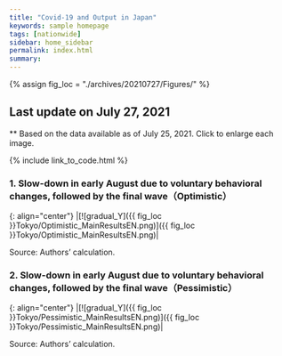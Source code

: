 ```yaml
---
title: "Covid-19 and Output in Japan"
keywords: sample homepage
tags: [nationwide]
sidebar: home_sidebar
permalink: index.html
summary:
---
```


{% assign fig_loc = "./archives/20210727/Figures/" %}

## Last update on July 27, 2021
** Based on the data available as of July 25, 2021. Click to enlarge each image.

{% include link_to_code.html %}




<!-- #### (i) Baseline scenario

{: align="center"}
|[![Tokyo_gradual_Y]({{ fig_loc }}Tokyo/GradualRecovery1.png)]({{ fig_loc }}Tokyo/GradualRecovery1.png)|

Source: Authors’ calculation.

### (ii) Alternative scenario

{: align="center"}
|[![Tokyo_gradual_Y]({{ fig_loc }}Tokyo/GradualRecovery3.png)]({{ fig_loc }}Tokyo/GradualRecovery3.png)|

Source: Authors’ calculation. -->

<!-- ##### (iii) Variant scenario (A)

{: align="center"}
|[![Tokyo_gradual_Y]({{ fig_loc }}Tokyo/GradualRecovery41.png)]({{ fig_loc }}Tokyo/GradualRecovery41.png)|

Source: Authors’ calculation. -->

<!-- #### (iii) Variant scenario -->

### <!--1. Scenarios with alternative criteria for lifting the state of emergency in Tokyo-->



<!-- {: align="center"}
|[![gradual_Y]({{ fig_loc }}Tokyo\TL_MainResults_EN.png)]({{ fig_loc }}Tokyo/TL_MainResults_EN.png)|

Source: Authors’ calculation.-->

### 1. Slow-down in early August due to voluntary behavioral changes, followed by the final wave（Optimistic）

{: align="center"}
|[![gradual_Y]({{ fig_loc }}Tokyo/Optimistic_MainResultsEN.png)]({{ fig_loc }}Tokyo/Optimistic_MainResultsEN.png)|

Source: Authors’ calculation.

### 2. Slow-down in early August due to voluntary behavioral changes, followed by the final wave（Pessimistic）

{: align="center"}
|[![gradual_Y]({{ fig_loc }}Tokyo/Pessimistic_MainResultsEN.png)]({{ fig_loc }}Tokyo/Pessimistic_MainResultsEN.png)|

Source: Authors’ calculation.



